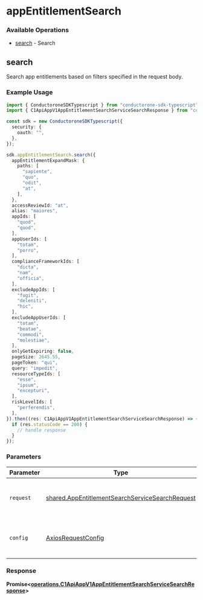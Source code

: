 # appEntitlementSearch

### Available Operations

* [search](#search) - Search

## search

 Search app entitlements based on filters specified in the request body.


### Example Usage

```typescript
import { ConductoroneSDKTypescript } from "conductorone-sdk-typescript";
import { C1ApiAppV1AppEntitlementSearchServiceSearchResponse } from "conductorone-sdk-typescript/dist/sdk/models/operations";

const sdk = new ConductoroneSDKTypescript({
  security: {
    oauth: "",
  },
});

sdk.appEntitlementSearch.search({
  appEntitlementExpandMask: {
    paths: [
      "sapiente",
      "quo",
      "odit",
      "at",
    ],
  },
  accessReviewId: "at",
  alias: "maiores",
  appIds: [
    "quod",
    "quod",
  ],
  appUserIds: [
    "totam",
    "porro",
  ],
  complianceFrameworkIds: [
    "dicta",
    "nam",
    "officia",
  ],
  excludeAppIds: [
    "fugit",
    "deleniti",
    "hic",
  ],
  excludeAppUserIds: [
    "totam",
    "beatae",
    "commodi",
    "molestiae",
  ],
  onlyGetExpiring: false,
  pageSize: 2645.55,
  pageToken: "qui",
  query: "impedit",
  resourceTypeIds: [
    "esse",
    "ipsum",
    "excepturi",
  ],
  riskLevelIds: [
    "perferendis",
  ],
}).then((res: C1ApiAppV1AppEntitlementSearchServiceSearchResponse) => {
  if (res.statusCode == 200) {
    // handle response
  }
});
```

### Parameters

| Parameter                                                                                                          | Type                                                                                                               | Required                                                                                                           | Description                                                                                                        |
| ------------------------------------------------------------------------------------------------------------------ | ------------------------------------------------------------------------------------------------------------------ | ------------------------------------------------------------------------------------------------------------------ | ------------------------------------------------------------------------------------------------------------------ |
| `request`                                                                                                          | [shared.AppEntitlementSearchServiceSearchRequest](../../models/shared/appentitlementsearchservicesearchrequest.md) | :heavy_check_mark:                                                                                                 | The request object to use for the request.                                                                         |
| `config`                                                                                                           | [AxiosRequestConfig](https://axios-http.com/docs/req_config)                                                       | :heavy_minus_sign:                                                                                                 | Available config options for making requests.                                                                      |


### Response

**Promise<[operations.C1ApiAppV1AppEntitlementSearchServiceSearchResponse](../../models/operations/c1apiappv1appentitlementsearchservicesearchresponse.md)>**

